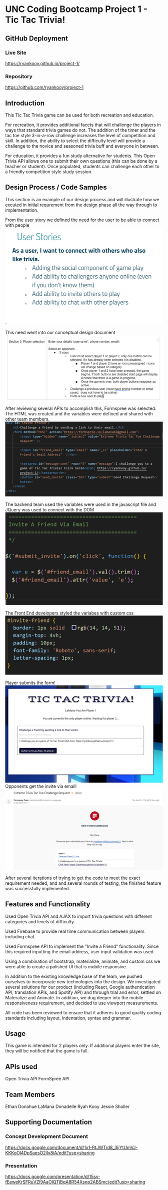 # UNC Coding Bootcamp Project 1 - Tic Tac Trivia!



## GitHub Deployment
 ### Live Site
 https://ryankooy.github.io/project-1/

 ### Repository
 https://github.com/ryankooy/project-1


## Introduction

This Tic Tac Trivia game can be used for both recreation and education. 

For recreation, it provides additional facets that will challenge the players in ways that standard trivia games do not.  The addition of the timer and the tac toe style 3-in-a-row challenge increases the level of competition and skill. In addition, the ability to select the difficulty level will provide a challenge to the novice and seasoned trivia buff and everyone in between.

For education, it provides a fun study alternative for students.  This Open Trivia API allows one to submit their own questions (this can be done by a teacher or student).  Once populated, students can challenge each other to a friendly competition style study session.  

## Design Process / Code Samples

This section is an example of our design process and will illustrate how we excuted in initial requrement from the design phase all the way through to implementation.

From the user story we defined the need for the user to be able to connect with people 
![Image description](readmefiles/inviteafrienduserstory.JPG)

This need went into our conceptual design document
![Image description](readmefiles/inviteafriendconcept.JPG)

After reviewing several APIs to accomplish this, Formspree was selected.  The HTML was created and the variables were defined and shared with other team members.
![Image description](readmefiles/inviteafriendhtml.JPG)

The backend team used the variables were used in the javascript file and JQuery was used to connect with the DOM 
![Image description](readmefiles/inviteafriendjs.JPG)

The Front End developers styled the variabes with custom css
![Image description](readmefiles/inviteafriendcss.JPG)

Player submits the form!
![Image description](readmefiles/inviteafriendui.JPG)
Opponents get the invite via email!
![Image description](readmefiles/inviteafriendemail.JPG)

After several iterations of trying to get the code to meet the exact requirement needed,  and and several rounds of testing, the finished feature was successfully implemented. 

## Features and Functionality

Used Open Trivia API and AJAX to import trivia questions with different categories and levels of difficulty.
 
Used Firebase to provide real time communication between players including chat.
 
Used Formspree API to implement the "Invite a Friend" functionality. Since this required inputting the email address, user input validation was used.
 
Using a combination of bootstrap, materialize, animate, and custom css we were able to create a polished UI that is mobile responsive.
 
In addition to the existing knowledge base of the team, we pushed ourselves to incorporate new technologies into the design.  We investigated several solutions for our product (including React, 
Google authentication API, translation APIs, and Spotify API) and through trial and error, settled on Materalize and Animate. In addition, we dug deeper into the mobile responsiveness requirement, and decided to use viewport measurements.
 
All code has been reviewed to ensure that it adheres to good quality coding standards including layout, indentation, syntax and grammar.


## Usage
This game is intended for 2 players only. If additional players enter the site, they will be notified that the game is full.

 
## APIs used
Open Trivia API
FormSpree API



## Team Members
Ethan Donahue
LaMana Donadelle
Ryah Kooy
Jessie Sholler

## Supporting Documentation
 ###  Concept Development Document
https://docs.google.com/document/d/1x1-RtJWTrd8_3jiYtUmVJ-KKKoOl4DpSaesO2llv8iA/edit?usp=sharing

 ### Presentation
https://docs.google.com/presentation/d/15sv-fEeweKrSFRuVZl9AaOIQTjBqA8R54Xsnp2ABSmc/edit?usp=sharing



